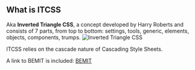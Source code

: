 ## What is **ITCSS**
Aka **Inverted Triangle CSS**, a concept developed by Harry Roberts and consists of 7 parts, from top to bottom: settings, tools, generic, elements, objects, components, trumps. 
![Inverted Triangle CSS](https://ibb.co/020zRhG "Inverted Triangle CSS")

ITCSS relies on the cascade nature of Cascading Style Sheets.

A link to BEMIT is included: [BEMIT](https://csswizardry.com/2015/08/bemit-taking-the-bem-naming-convention-a-step-further/)